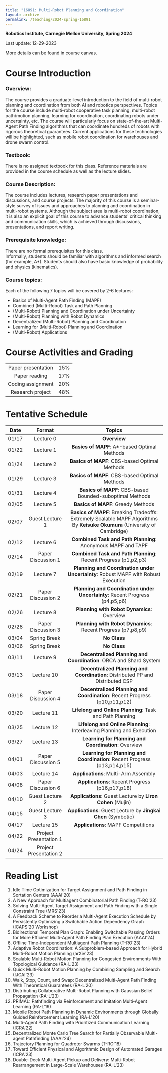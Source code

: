 ```yaml
---
title: "16891: Multi-Robot Planning and Coordination"
layout: archive
permalink: /teaching/2024-spring-16891
---
```

**Robotics Institute, Carnegie Mellon University, Spring 2024**

Last update: 12-29-2023

More details can be found in course canvas.

Course Introduction
======
### Overview:
The course provides a graduate-level introduction to the field of multi-robot planning and coordination from both AI and robotics perspectives. 
Topics for the course include multi-robot cooperative task planning, multi-robot path/motion planning, learning for coordination, coordinating robots under uncertainty, etc. 
The course will particularly focus on state-of-the-art Multi-Agent Path Finding algorithms that can coordinate hundreds of robots with rigorous theoretical guarantees. 
Current applications for these technologies will be highlighted, such as mobile robot coordination for warehouses and drone swarm control. 

### Textbook: 
There is no assigned textbook for this class. Reference materials are provided in the course schedule as well as the lecture slides.

### Course Description: 
The course includes lectures, research paper presentations and discussions, and course projects. 
The majority of this course is a seminar-style survey of issues and approaches to planning and coordination in multi-robot systems. 
Although the subject area is multi-robot coordination, it is also an explicit goal of this course to advance students' critical thinking and communication skills, which is achieved through discussions, presentations, and report writing. 

### Prerequisite knowledge: 
There are no formal prerequisites for this class.  
Informally, students should be familiar with algorithms and informed search (for example, A*). 
Students should also have basic knowledge of probability and physics (kinematics).

### Course topics: 
Each of the following 7 topics will be covered by 2-6 lectures:
- Basics of Multi-Agent Path Finding (MAPF)
- Combined (Multi-Robot) Task and Path Planning
- (Multi-Robot) Planning and Coordination under Uncertainty
- (Multi-Robot) Planning with Robot Dynamics
- Decentralized (Multi-Robot) Planning and Coordination
- Learning for (Multi-Robot) Planning and Coordination
- (Multi-Robot) Applications

Course Activities and Grading
======


|                    |     |
|:------------------:|:---:|
| Paper presentation | 15% |
|   Paper reading    | 17% |
| Coding assignment  | 20% |
|  Research project  | 48% |


Tentative Schedule
======

|  Date  |         Format         |                                                           Topics                                                            |
|:------:|:----------------------:|:---------------------------------------------------------------------------------------------------------------------------:|
| 01/17  |       Lecture 0        |                                                        **Overview**                                                         |
| 01/22  |       Lecture 1        |                                        **Basics of MAPF**: A*-based Optimal Methods                                         |
| 01/24  |       Lecture 2        |                                        **Basics of MAPF**: CBS-based Optimal Methods                                        |
| 01/29  |       Lecture 3        |                                        **Basics of MAPF**: CBS-based Optimal Methods                                        |	 
| 01/31  |       Lecture 4        |                                  **Basics of MAPF**: CBS-based Bounded-suboptimal Methods                                   |
| 02/05  |       Lecture 5        |                                             **Basics of MAPF**: Greedy Methods                                              |
| 02/07  |    Guest Lecture 1     | **Basics of MAPF**: Breaking Tradeoffs: Extremely Scalable MAPF Algorithms By **Keisuke Okumura** (University of Cambridge) |
| 02/12  |       Lecture 6        |                                **Combined Task and Path Planning**: Anonymous MAPF and TAPF                                 |
| 02/14  |   Paper Discussion 1   |                               **Combined Task and Path Planning**: Recent Progress (p1,p2,p3)                               |
| 02/19  |       Lecture 7        |                     **Planning and Coordination under Uncertainty**: Robust MAPF with Robust Execution                      |
| 02/21  |   Paper Discussion 2   |                         **Planning and Coordination under Uncertainty**: Recent Progress (p4,p5,p6)                         |
| 02/26  |       Lecture 8        |                                         **Planning with Robot Dynamics**: Overview                                          |
| 02/28  |   Paper Discussion 3   |                                **Planning with Robot Dynamics**: Recent Progress (p7,p8,p9)                                 |
| 03/04  |      Spring Break      |                                                        **No Class**                                                         |
| 03/06  |      Spring Break      |                                                        **No Class**                                                         |
| 03/11  |       Lecture 9        |                             **Decentralized Planning and Coordination**: ORCA and Shard System                              |
| 03/13  |       Lecture 10       |                       **Decentralized Planning and Coordination**: Distributed PP and Distributed CSP                       |
| 03/18  |   Paper Discussion 4   |                         **Decentralized Planning and Coordination**: Recent Progress (p10,p11,p12)                          |
| 03/20  |       Lecture 11       |                                  **Lifelong and Online Planning**: Task and Path Planning                                   |
| 03/25  |       Lecture 12       |                            **Lifelong and Online Planning**: Interleaving Planning and Execution                            |
| 03/27  |       Lecture 13       |                                    **Learning for Planning and Coordination**: Overview                                     |
| 04/01  |   Paper Discussion 5   |                          **Learning for Planning and Coordination**: Recent Progress (p13,p14,p15)                          | 
| 04/03  |       Lecture 14       |                                            **Applications**: Multi-Arm Assembly                                             |
| 04/08  |   Paper Discussion 6   |                                       **Applications**: Recent Progress (p16,p17,p18)                                       |
| 04/10  |    Guest Lecture 2     |                                 **Applications**: Guest Lecture by **Liron Cohen** (Mujin)                                  | 
| 04/15  |    Guest Lecture 3     |                               **Applications**: Guest Lecture by **Jingkai Chen** (Symbotic)                                |
| 04/17  |       Lecture 15       |                                             **Applications**: MAPF Competitions                                             |                                           
| 04/22  | Project Presentation 1 |
| 04/24  | Project Presentation 2 |


Reading List
======

1. Idle Time Optimization for Target Assignment and Path Finding in Sortation Centers (AAAI'20)
2. A New Approach for Multiagent Combinatorial Path Finding (T-RO'23)
3. Solving Multi-Agent Target Assignment and Path Finding with a Single Constraint Tree (MRS'23)
4. A Feedback Scheme to Reorder a Multi-Agent Execution Schedule by Persistently Optimizing a Switchable Action Dependency Graph (ICAPS'20 Workshop) 
5. Bidirectional Temporal Plan Graph: Enabling Switchable Passing Orders for More Efficient Multi-Agent Path Finding Plan Execution (AAAI'24)
6. Offline Time-Independent Multiagent Path Planning (T-RO'23)
7. Adaptive Robot Coordination: A Subproblem-based Approach for Hybrid Multi-Robot Motion Planning (arXiv'23) 
8. Scalable Multi-Robot Motion Planning for Congested Environments With Topological Guidance (RA-L'23)
9. Quick Multi-Robot Motion Planning by Combining Sampling and Search (IJCAI'23)
10. Walk, Stop, Count, and Swap: Decentralized Multi-Agent Path Finding With Theoretical Guarantees (RA-L'20)
11. Distributing Collaborative Multi-Robot Planning with Gaussian Belief Propagation (RA-L'23)
12. PRIMAL: Pathfinding via Reinforcement and Imitation Multi-Agent Learning (RA-L'19)
13. Mobile Robot Path Planning in Dynamic Environments through Globally Guided Reinforcement Learning (RA-L'20)
14. Multi-Agent Path Finding with Prioritized Communication Learning (ICRA'22)
15. Decentralized Monte Carlo Tree Search for Partially Observable Multi-agent Pathfinding (AAAI'24)
16. Trajectory Planning for Quadrotor Swarms (T-RO'18)
17. Toward Efficient Physical and Algorithmic Design of Automated Garages (ICRA'23)
18. Double-Deck Multi-Agent Pickup and Delivery: Multi-Robot Rearrangement in Large-Scale Warehouses (RA-L'23)
